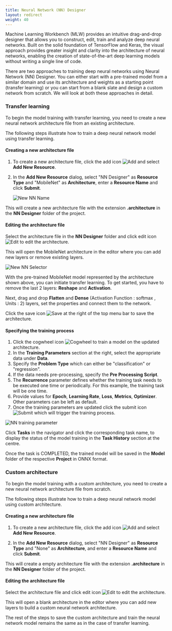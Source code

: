 ```yaml
---
title: Neural Network (NN) Designer
layout: redirect
weight: 40
---
```


Machine Learning Workbench (MLW) provides an intuitive drag-and-drop designer that allows you to construct, edit, train and analyze deep neural networks. Built on the solid foundation of TensorFlow and Keras, the visual approach provides greater insight and clarity into the architecture of neural networks, enabling the creation of state-of-the-art deep learning models without writing a single line of code.

There are two approaches to training deep neural networks using Neural Network (NN) Designer. You can either start with a pre-trained model from a similar domain and use its architecture and weights as a starting point (transfer learning) or you can start from a blank slate and design a custom network from scratch. We will look at both these approaches in detail.

### Transfer learning

To begin the model training with transfer learning, you need to create a new neural network architecture file from an existing architecture.

The following steps illustrate how to train a deep neural network model using transfer learning.

#### Creating a new architecture file

1. To create a new architecture file, click the add icon <img src="/images/zementis/mlw-new-automl-icon.png" alt="Add" style="display:inline-block; margin:0"> and select **Add New Resource**.

2. In the **Add New Resource** dialog, select "NN Designer" as **Resource Type** and "MobileNet" as **Architecture**, enter a **Resource Name** and click **Submit**.

	![New NN Name](/images/zementis/mlw-app-nn-tl-name.png)

This will create a new architecture file with the extension **.architecture** in the **NN Designer** folder of the project.

#### Editing the architecture file

Select the architecture file in the **NN Designer** folder and click edit icon <img src="/images/zementis/mlw-edit-icon.png" alt="Edit" style="display:inline-block; margin:0"> to edit the architecture.

This will open the MobileNet architecture in the editor where you can add new layers or remove existing layers.

![New NN Selector](/images/zementis/mlw-app-nn-tl-originalarch.png)

With the pre-trained MobileNet model represented by the architecture shown above, you can initiate transfer learning. To get started, you have to remove the last 2 layers: **Reshape** and **Activation**.

Next, drag and drop **Flatten** and **Dense** (Activation Function : softmax , Units : 2) layers, set the properties and connect them to the network. 

Click the save icon <img src="/images/zementis/mlw-save-icon.png" alt="Save" style="display:inline-block; margin:0"> at the right of the top menu bar to save the architecture.

#### Specifying the training process

1. Click the cogwheel icon <img src="/images/zementis/mlw-cogwheel-icon.png" alt="Cogwheel" style="display:inline-block; margin:0"> to train a model on the updated architecture.  
2. In the **Training Parameters** section at the right, select the appropriate data under **Data**. 
3. Specify the **Problem Type** which can either be "classification" or "regression". 
4. If the data needs pre-processing, specify the **Pre Processing Script**. 
5. The **Recurrence** parameter defines whether the training task needs to be executed one time or periodically. For this example, the training task will be one time. 
6. Provide values for **Epoch**, **Learning Rate**, **Loss**, **Metrics**, **Optimizer**. Other parameters can be left as default. 
7. Once the training parameters are updated click the submit icon <img src="/images/zementis/mlw-submit-icon.png" alt="Submit" style="display:inline-block; margin:0"> which will trigger the training process.

![NN training parameter](/images/zementis/mlw-app-nn-tl-train.png)

Click **Tasks** in the navigator and click the corresponding task name, to display the status of the model training in the **Task History** section at the centre.

Once the task is COMPLETED, the trained model will be saved in the **Model** folder of the respective **Project** in ONNX format.

### Custom architecture

To begin the model training with a custom architecture, you need to create a new neural network architecture file from scratch.

The following steps illustrate how to train a deep neural network model using custom architecture.

#### Creating a new architecture file

1. To create a new architecture file, click the add icon <img src="/images/zementis/mlw-new-automl-icon.png" alt="Add" style="display:inline-block; margin:0"> and select **Add New Resource**.

2. In the **Add New Resource** dialog, select "NN Designer" as **Resource Type** and "None" as **Architecture**, and enter a **Resource Name** and click **Submit**.

This will create a empty architecture file with the extension **.architecture** in the **NN Designer** folder of the project.

#### Editing the architecture file

Select the architecture file and click edit icon <img src="/images/zementis/mlw-edit-icon.png" alt="Edit" style="display:inline-block; margin:0"> to edit the architecture.

This will open a blank architecture in the editor where you can add new layers to build a custom neural network architecture.

The rest of the steps to save the custom architecture and train the neural network model remains the same as in the case of transfer learning.
